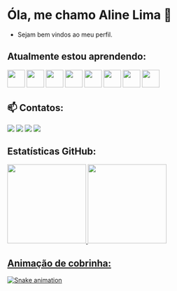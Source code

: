 # Óla, me chamo Aline Lima 👋 
- Sejam bem vindos ao meu perfil.

  
<!--<picture>
 <source media="(prefers-color-scheme: dark)" src="alinelima30/avatarGithub.png">
 <source media="(prefers-color-scheme: light)" src="alinelima30/avatarGithub.png">
 <img alt="MeuAvatar" src="alinelima30/avatarGithub">
<!--</picture>-->

   
## Atualmente estou aprendendo:

 <img loading="lazy" src="https://cdn.jsdelivr.net/gh/devicons/devicon@latest/icons/javascript/javascript-original.svg" width="40" height="40"/> <img loading="lazy" src="https://cdn.jsdelivr.net/gh/devicons/devicon@latest/icons/bootstrap/bootstrap-original.svg" width="40" height="40"/> <img loading="lazy" src="https://cdn.jsdelivr.net/gh/devicons/devicon@latest/icons/python/python-original.svg" width="40" heigh="40"/> <img loading="lazy" src="https://cdn.jsdelivr.net/gh/devicons/devicon@latest/icons/css3/css3-original.svg" width="40" height="40"/> <img loading="lazy" src="https://cdn.jsdelivr.net/gh/devicons/devicon@latest/icons/html5/html5-original.svg" width="40" height="40"/> <img loading="40" src="https://cdn.jsdelivr.net/gh/devicons/devicon@latest/icons/java/java-original.svg" width="40" height="40"/> <img loading="lazy" src="https://cdn.jsdelivr.net/gh/devicons/devicon@latest/icons/mysql/mysql-original.svg" width="40" height="40"/> <img loading="lazy" src="https://cdn.jsdelivr.net/gh/devicons/devicon@latest/icons/postgresql/postgresql-original.svg" width="40" height="40"/>
          
          
## 📫 Contatos:
<div>
<a href="https://www.youtube.com/alynelimabjj" target="_blank"><img loading="lazy" src="https://img.shields.io/badge/YouTube-FF0000?style=for-the-badge&logo=youtube&logoColor=white" target="_blank"></a>
<a href="https://instagram.com/alynelima_braids" target="_blank"><img loading="lazy" src="https://img.shields.io/badge/-Instagram-%23E4405F?style=for-the-badge&logo=instagram&logoColor=white" target="_blank"></a>
<a href = "mailto:alimary1994@gmail.com"><img loading="lazy" src="https://img.shields.io/badge/Gmail-D14836?style=for-the-badge&logo=gmail&logoColor=white" target="_blank"></a>
<a href="https://www.linkedin.com/in/aline-lima-767855244" target="_blank"><img loading="lazy" src="https://img.shields.io/badge/-LinkedIn-%230077B5?style=for-the-badge&logo=linkedin&logoColor=white" target="_blank"></a>   
</div>


## Estatísticas GitHub:

<div>
<a href="https://github.com/alinelima30">
<img loading="lazy" height="180em" src="https://github-readme-stats.vercel.app/api/top-langs/?username=alinelima30&layout=compact&langs_count=7&theme=dracula"/>
<img loading="lazy" height="180em" src="https://github-readme-stats.vercel.app/api?username=alinelima30&show_icons=true&theme=dracula&include_all_commits=true&count_private=true"/>
</div>

## Animação de cobrinha:
  
![Snake animation](https://github.com/alinelima30/alinelima30/blob/output/github-contribution-grid-snake.svg)


<!---
alinelima30/alinelima30 is a ✨ special ✨ repository because its `README.md` (this file) appears on your GitHub profile.
You can click the Preview link to take a look at your changes.
--->
